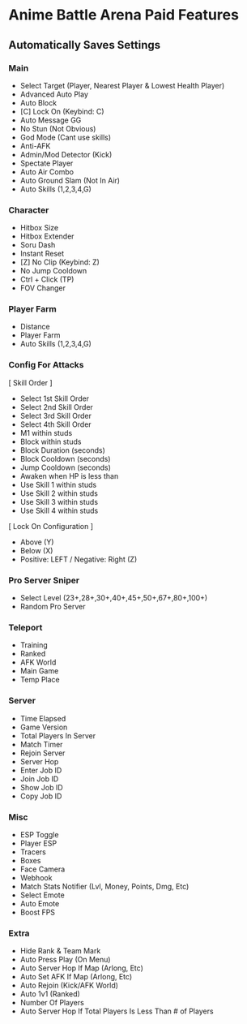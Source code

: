 # **Anime Battle Arena Paid Features**
## Automatically Saves Settings

### Main
* Select Target (Player, Nearest Player & Lowest Health Player)
* Advanced Auto Play
* Auto Block
* [C] Lock On (Keybind: C)
* Auto Message GG
* No Stun (Not Obvious)
* God Mode (Cant use skills)
* Anti-AFK
* Admin/Mod Detector (Kick)
* Spectate Player
* Auto Air Combo
* Auto Ground Slam (Not In Air)
* Auto Skills (1,2,3,4,G)

### Character
* Hitbox Size
* Hitbox Extender
* Soru Dash
* Instant Reset
* [Z] No Clip (Keybind: Z)
* No Jump Cooldown
* Ctrl + Click (TP)
* FOV Changer

### Player Farm
* Distance
* Player Farm 
* Auto Skills (1,2,3,4,G)

### Config For Attacks
[ Skill Order ]
* Select 1st Skill Order
* Select 2nd Skill Order
* Select 3rd Skill Order
* Select 4th Skill Order
* M1 within studs 
* Block within studs
* Block Duration (seconds)
* Block Cooldown (seconds)
* Jump Cooldown (seconds)
* Awaken when HP is less than
* Use Skill 1 within studs
* Use Skill 2 within studs
* Use Skill 3 within studs
* Use Skill 4 within studs

[ Lock On Configuration ]
* Above (Y)
* Below (X)
* Positive: LEFT / Negative: Right (Z)

### Pro Server Sniper
* Select Level (23+,28+,30+,40+,45+,50+,67+,80+,100+)
* Random Pro Server

### Teleport
* Training
* Ranked
* AFK World
* Main Game
* Temp Place

### Server
* Time Elapsed
* Game Version
* Total Players In Server
* Match Timer
* Rejoin Server
* Server Hop
* Enter Job ID
* Join Job ID
* Show Job ID
* Copy Job ID

### Misc
* ESP Toggle
* Player ESP
* Tracers
* Boxes
* Face Camera
* Webhook 
* Match Stats Notifier (Lvl, Money, Points, Dmg, Etc)
* Select Emote
* Auto Emote
* Boost FPS

### Extra
* Hide Rank & Team Mark
* Auto Press Play (On Menu)
* Auto Server Hop If Map (Arlong, Etc)
* Auto Set AFK If Map (Arlong, Etc)
* Auto Rejoin (Kick/AFK World)
* Auto 1v1 (Ranked)
* Number Of Players
* Auto Server Hop If Total Players Is Less Than # of Players
